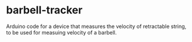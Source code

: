 # barbell-tracker
Arduino code for a device that measures the velocity of retractable string, to be used for measuing velocity of a barbell.
